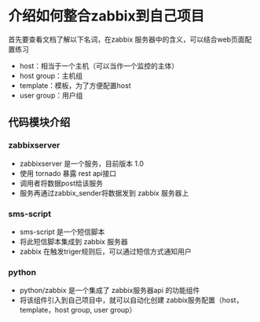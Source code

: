 # 介绍如何整合zabbix到自己项目

首先要查看文档了解以下名词，在zabbix 服务器中的含义，可以结合web页面配置练习
- host：相当于一个主机（可以当作一个监控的主体）
- host group：主机组
- template：模板，为了方便配置host
- user group：用户组

## 代码模块介绍

### zabbixserver
- zabbixserver 是一个服务，目前版本 1.0
- 使用 tornado 暴露 rest api接口
- 调用者将数据post给该服务
- 服务再通过zabbix_sender将数据发到 zabbix 服务器上

### sms-script
- sms-script 是一个短信脚本
- 将此短信脚本集成到 zabbix 服务器
- zabbix 在触发triger规则后，可以通过短信方式通知用户

### python
- python/zabbix 是一个集成了 zabbix服务器api 的功能组件
- 将该组件引入到自己项目中，就可以自动化创建 zabbix服务配置（host，template，host group, user group）
